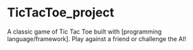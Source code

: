 # TicTacToe_project
A classic game of Tic Tac Toe built with [programming language/framework]. Play against a friend or challenge the AI!
